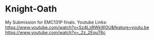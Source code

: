 # Knight-Oath
My Submission for EMC131P finals.
Youtube Links:
https://www.youtube.com/watch?v=Sz4LzRWkWGU&feature=youtu.be
https://www.youtube.com/watch?v=_2z_2EquT6c
